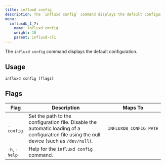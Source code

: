 ```yaml
---
title: influxd config
description: The `influxd config` command displays the default configuration.
menu:
  influxdb_1_7:
    name: influxd config
    weight: 10
    parent: influxd-cli
---
```

The `influxd config` command displays the default configuration.

## Usage

```
influxd config [flags]
```

## Flags

| Flag          | Description                                                                                                                                | Maps To                |
|---------------|--------------------------------------------------------------------------------------------------------------------------------------------|------------------------|
| `-config`     | Set the path to the configuration file. Disable the automatic loading of a configuration file using the null device (such as `/dev/null`). | `INFLUXDB_CONFIG_PATH` |
| `-h`, `-help` | Help for the `influxd config` command.                                                                                                     |                        |
